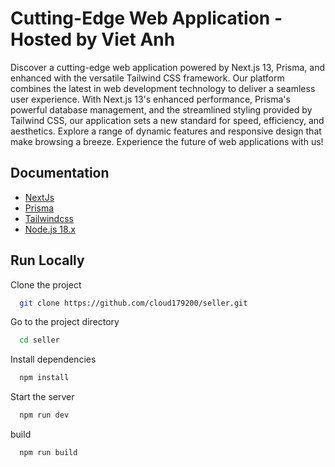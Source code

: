 # Cutting-Edge Web Application - Hosted by Viet Anh

Discover a cutting-edge web application powered by Next.js 13, Prisma, and enhanced with the versatile Tailwind CSS framework. Our platform combines the latest in web development technology to deliver a seamless user experience. With Next.js 13's enhanced performance, Prisma's powerful database management, and the streamlined styling provided by Tailwind CSS, our application sets a new standard for speed, efficiency, and aesthetics. Explore a range of dynamic features and responsive design that make browsing a breeze. Experience the future of web applications with us!



## Documentation

 - [NextJs](https://nextjs.org/)
 - [Prisma](https://www.prisma.io/)
 - [Tailwindcss](https://tailwindcss.com/)
 - [Node.js 18.x](https://tailwindcss.com/)


## Run Locally

Clone the project

```bash
  git clone https://github.com/cloud179200/seller.git
```

Go to the project directory

```bash
  cd seller
```

Install dependencies

```bash
  npm install
```

Start the server

```bash
  npm run dev
```

build

```bash
  npm run build
```

